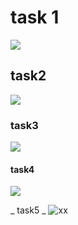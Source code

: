 # task 1 
<img src="https://github.com/MNT-Lab/git-module212/blob/d62f818770c0d4f11dd7aa0f837246854599f269/Screenshots/1.png">
  
## task2
<img src="https://github.com/MNT-Lab/git-module212/blob/d62f818770c0d4f11dd7aa0f837246854599f269/Screenshots/2.png">
  
### task3
<img src="https://github.com/MNT-Lab/git-module212/blob/d62f818770c0d4f11dd7aa0f837246854599f269/Screenshots/3.png">
  
#### task4
<img src="https://github.com/MNT-Lab/git-module212/blob/d62f818770c0d4f11dd7aa0f837246854599f269/Screenshots/4.png">
  
_ task5 _
<img src="https://github.com/MNT-Lab/git-module212/blob/d62f818770c0d4f11dd7aa0f837246854599f269/Screenshots/5.png" alt="xx">
